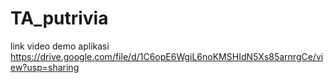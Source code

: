 # TA_putrivia

link video demo aplikasi
https://drive.google.com/file/d/1C6opE6WgiL6noKMSHIdN5Xs85arnrgCe/view?usp=sharing
